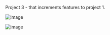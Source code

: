Project 3 - that increments features to project 1.

![image](https://user-images.githubusercontent.com/122572631/234899471-f86861f2-7307-437c-b96c-e10befe3751c.png)

![image](https://user-images.githubusercontent.com/122572631/234899535-ccd30416-0401-4bf1-a6d1-8e0a0f905a81.png)

